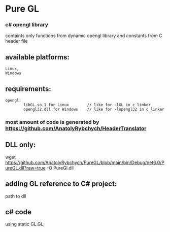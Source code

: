 # Pure GL
### c# opengl library
containts only functions from dynamic opengl library and constants from C header file
## available platforms: 
    Linux, 
    Windows
## requirements: 
    opengl: 
            libGL.so.1 for Linux        // like for -lGL in c linker
            opengl32.dll for Windows    // like for -lopengl32 in c linker 
### most amount of code is generated by https://github.com/AnatolyRybchych/HeaderTranslator

## DLL only:
wget https://github.com/AnatolyRybchych/PureGL/blob/main/bin/Debug/net6.0/PureGL.dll?raw=true -O PureGl.dll

## adding GL reference to C# project: 
<Reference Include="PureGL">
    <HintPath>path to dll</HintPath>
</Reference>

## c# code
using static GL.GL;
